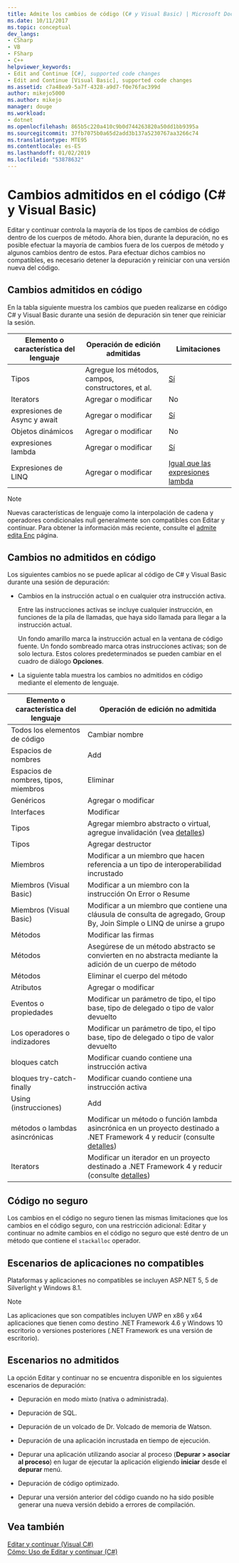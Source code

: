 ```yaml
---
title: Admite los cambios de código (C# y Visual Basic) | Microsoft Docs
ms.date: 10/11/2017
ms.topic: conceptual
dev_langs:
- CSharp
- VB
- FSharp
- C++
helpviewer_keywords:
- Edit and Continue [C#], supported code changes
- Edit and Continue [Visual Basic], supported code changes
ms.assetid: c7a48ea9-5a7f-4328-a9d7-f0e76fac399d
author: mikejo5000
ms.author: mikejo
manager: douge
ms.workload:
- dotnet
ms.openlocfilehash: 865b5c220a410c9b0d744263820a50dd1bb9395a
ms.sourcegitcommit: 37fb7075b0a65d2add3b137a5230767aa3266c74
ms.translationtype: MTE95
ms.contentlocale: es-ES
ms.lasthandoff: 01/02/2019
ms.locfileid: "53878632"
---
```

# <a name="supported-code-changes-c-and-visual-basic"></a>Cambios admitidos en el código (C# y Visual Basic)
Editar y continuar controla la mayoría de los tipos de cambios de código dentro de los cuerpos de método. Ahora bien, durante la depuración, no es posible efectuar la mayoría de cambios fuera de los cuerpos de método y algunos cambios dentro de estos. Para efectuar dichos cambios no compatibles, es necesario detener la depuración y reiniciar con una versión nueva del código.

## <a name="supported-changes-to-code"></a>Cambios admitidos en código

En la tabla siguiente muestra los cambios que pueden realizarse en código C# y Visual Basic durante una sesión de depuración sin tener que reiniciar la sesión.

|Elemento o característica del lenguaje|Operación de edición admitidas|Limitaciones|
|-|-|-|
|Tipos|Agregue los métodos, campos, constructores, et al.|[Sí](https://github.com/dotnet/roslyn/wiki/EnC-Supported-Edits)|
|Iterators|Agregar o modificar|No|
|expresiones de Async y await|Agregar o modificar|[Sí](https://github.com/dotnet/roslyn/wiki/EnC-Supported-Edits)|
|Objetos dinámicos|Agregar o modificar|No|
|expresiones lambda|Agregar o modificar|[Sí](https://github.com/dotnet/roslyn/wiki/EnC-Supported-Edits)|
|Expresiones de LINQ|Agregar o modificar|[Igual que las expresiones lambda](https://github.com/dotnet/roslyn/wiki/EnC-Supported-Edits)|

> [!NOTE]
> Nuevas características de lenguaje como la interpolación de cadena y operadores condicionales null generalmente son compatibles con Editar y continuar. Para obtener la información más reciente, consulte el [admite edita Enc](https://github.com/dotnet/roslyn/wiki/EnC-Supported-Edits) página.

## <a name="unsupported-changes-to-code"></a>Cambios no admitidos en código
 Los siguientes cambios no se puede aplicar al código de C# y Visual Basic durante una sesión de depuración:  
  
-   Cambios en la instrucción actual o en cualquier otra instrucción activa.  
  
     Entre las instrucciones activas se incluye cualquier instrucción, en funciones de la pila de llamadas, que haya sido llamada para llegar a la instrucción actual.  
  
     Un fondo amarillo marca la instrucción actual en la ventana de código fuente. Un fondo sombreado marca otras instrucciones activas; son de solo lectura. Estos colores predeterminados se pueden cambiar en el cuadro de diálogo **Opciones**.

- La siguiente tabla muestra los cambios no admitidos en código mediante el elemento de lenguaje.

|Elemento o característica del lenguaje|Operación de edición no admitida|
|-|-|
|Todos los elementos de código|Cambiar nombre|
|Espacios de nombres|Add|
|Espacios de nombres, tipos, miembros|Eliminar|
|Genéricos|Agregar o modificar|
|Interfaces|Modificar|
|Tipos|Agregar miembro abstracto o virtual, agregue invalidación (vea [detalles](https://github.com/dotnet/roslyn/wiki/EnC-Supported-Edits))|
|Tipos|Agregar destructor|
|Miembros|Modificar a un miembro que hacen referencia a un tipo de interoperabilidad incrustado|
|Miembros (Visual Basic)|Modificar a un miembro con la instrucción On Error o Resume|
|Miembros (Visual Basic)|Modificar a un miembro que contiene una cláusula de consulta de agregado, Group By, Join Simple o LINQ de unirse a grupo|
|Métodos|Modificar las firmas|
|Métodos|Asegúrese de un método abstracto se convierten en no abstracta mediante la adición de un cuerpo de método|
|Métodos|Eliminar el cuerpo del método|
|Atributos|Agregar o modificar|
|Eventos o propiedades|Modificar un parámetro de tipo, el tipo base, tipo de delegado o tipo de valor devuelto |
|Los operadores o indizadores|Modificar un parámetro de tipo, el tipo base, tipo de delegado o tipo de valor devuelto |
|bloques catch|Modificar cuando contiene una instrucción activa|
|bloques try-catch-finally|Modificar cuando contiene una instrucción activa|
|Using (instrucciones)|Add|
|métodos o lambdas asincrónicas|Modificar un método o función lambda asincrónica en un proyecto destinado a .NET Framework 4 y reducir (consulte [detalles](https://github.com/dotnet/roslyn/wiki/EnC-Supported-Edits))|
|Iterators|Modificar un iterador en un proyecto destinado a .NET Framework 4 y reducir (consulte [detalles](https://github.com/dotnet/roslyn/wiki/EnC-Supported-Edits))|
  
## <a name="unsafe-code"></a>Código no seguro  
 Los cambios en el código no seguro tienen las mismas limitaciones que los cambios en el código seguro, con una restricción adicional: Editar y continuar no admite cambios en el código no seguro que esté dentro de un método que contiene el `stackalloc` operador.  

## <a name="unsupported-app-scenarios"></a>Escenarios de aplicaciones no compatibles

Plataformas y aplicaciones no compatibles se incluyen ASP.NET 5, 5 de Silverlight y Windows 8.1.

> [!NOTE]
> Las aplicaciones que son compatibles incluyen UWP en x86 y x64 aplicaciones que tienen como destino .NET Framework 4.6 y Windows 10 escritorio o versiones posteriores (.NET Framework es una versión de escritorio).
  
## <a name="unsupported-scenarios"></a>Escenarios no admitidos  
 La opción Editar y continuar no se encuentra disponible en los siguientes escenarios de depuración:  
  
-   Depuración en modo mixto (nativa o administrada).  
  
-   Depuración de SQL.  
  
-   Depuración de un volcado de Dr. Volcado de memoria de Watson.  
  
-   Depuración de una aplicación incrustada en tiempo de ejecución.  
  
-   Depurar una aplicación utilizando asociar al proceso (**Depurar > asociar al proceso**) en lugar de ejecutar la aplicación eligiendo **iniciar** desde el **depurar** menú.  
  
-   Depuración de código optimizado.  
  
-   Depurar una versión anterior del código cuando no ha sido posible generar una nueva versión debido a errores de compilación.
  
## <a name="see-also"></a>Vea también  
 [Editar y continuar (Visual C#)](../debugger/edit-and-continue-visual-csharp.md)   
 [Cómo: Uso de Editar y continuar (C#)](../debugger/how-to-use-edit-and-continue-csharp.md)